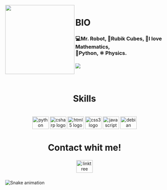 <br clear="both">

<img align="left" height="220" src="https://media.giphy.com/media/UQ1EI1ML2ABQdbebup/giphy.gif"  />

###

<h1 align="left">BIO</h1>

###

<h3 align="left">💻Mr. Robot, 💛Rubik Cubes, 🎲I love Mathematics, <br>🐍Python, ⚛ Physics.</h3>

###

<div align="left">
  <img src="https://komarev.com/ghpvc/?username=haiisu&color=blueviolet"  />
</div>

###

<br clear="both">

<h1 align="center">Skills</h1>

###

<br clear="both">

<div align="center">
  <img src="https://cdn.jsdelivr.net/gh/devicons/devicon/icons/python/python-original.svg" height="40" width="52" alt="python logo"  />
  <img src="https://cdn.jsdelivr.net/gh/devicons/devicon/icons/csharp/csharp-original.svg" height="40" width="52" alt="csharp logo"  />
  <img src="https://cdn.jsdelivr.net/gh/devicons/devicon/icons/html5/html5-original.svg" height="40" width="52" alt="html5 logo"  />
  <img src="https://cdn.jsdelivr.net/gh/devicons/devicon/icons/css3/css3-original.svg" height="40" width="52" alt="css3 logo"  />
  <img src="https://cdn.jsdelivr.net/gh/devicons/devicon/icons/javascript/javascript-original.svg" height="40" width="52" alt="javascript logo"  />
  <img src="https://cdn.jsdelivr.net/gh/devicons/devicon/icons/debian/debian-original.svg" height="40" width="52" alt="debian logo"  />
</div>

###

<h1 align="center">Contact whit me!</h1>

###

<div align="center">
  <img src="https://raw.githubusercontent.com/maurodesouza/profile-readme-generator/master/src/assets/icons/social/linktree/default.svg" width="52" height="40" alt="linktree logo"  />
</div>

###

<img src="https://raw.githubusercontent.com/Haiisu/Haiisu/blob/output/snake.svg" alt="Snake animation" />

